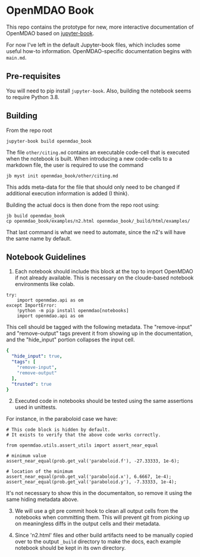 # OpenMDAO Book

This repo contains the prototype for new, more interactive documentation of OpenMDAO
based on [jupyter-book](https://jupyterbook.org/intro.html).

For now I've left in the default Jupyter-book files, which includes some
useful how-to information. OpenMDAO-specific documentation begins with `main.md`.

## Pre-requisites

You will need to pip install `jupyter-book`.
Also, building the notebook seems to require Python 3.8.

## Building

From the repo root

```
jupyter-book build openmdao_book
```

The file `other/citing.md` contains an executable code-cell that is
executed when the notebook is built.  When introducing a new code-cells
to a markdown file, the user is required to use the command

```
jb myst init openmdao_book/other/citing.md 
```

This adds meta-data for the file that should only need to be changed
if additional execution information is added (I think).

Building the actual docs is then done from the repo root using:

```
jb build openmdao_book 
cp openmdao_book/examples/n2.html openmdao_book/_build/html/examples/
```

That last command is what we need to automate, since the n2's will have the same name by default.


## Notebook Guidelines

1. Each notebook should include this block at the top to import OpenMDAO if not already available.  This is necessary on the cloude-based notebook environments like colab.

``` python3
try:
    import openmdao.api as om
except ImportError:
    !python -m pip install openmdao[notebooks]
    import openmdao.api as om
```

This cell should be tagged with the following metadata.  The "remove-input" and "remove-output" tags prevent it from showing up in the documentation, and the "hide_input" portion collapses the input cell.

``` yaml
{
  "hide_input": true,
  "tags": [
    "remove-input",
    "remove-output"
  ],
  "trusted": true
}
```

2. Executed code in notebooks should be tested using the same assertions used in unittests.

For instance, in the paraboloid case we have:

``` python3
# This code block is hidden by default.
# It exists to verify that the above code works correctly.

from openmdao.utils.assert_utils import assert_near_equal

# minimum value
assert_near_equal(prob.get_val('paraboloid.f'), -27.33333, 1e-6);

# location of the minimum
assert_near_equal(prob.get_val('paraboloid.x'), 6.6667, 1e-4);
assert_near_equal(prob.get_val('paraboloid.y'), -7.33333, 1e-4);
```

It's not necessary to show this in the documentaiton, so remove it using the same
hiding metadata above.

3. We will use a git pre commit hook to clean all output cells from the notebooks when committing them.  This will prevent git from picking up on meaningless diffs in the output cells and their metadata.

4. Since 'n2.html' files and other build artifacts need to be manually copied over to the output `_build` directory to make the docs, each example notebook should be kept in its own directory.

